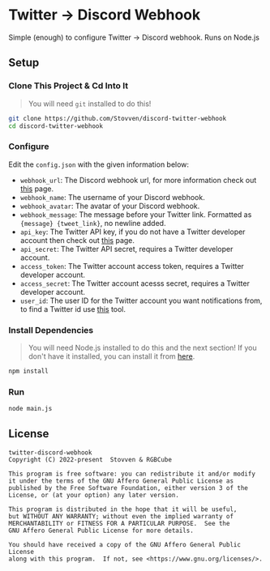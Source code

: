 # Twitter -> Discord Webhook
Simple (enough) to configure Twitter -> Discord webhook. Runs on Node.js

## Setup

### Clone This Project & Cd Into It
> You will need `git` installed to do this!

```sh
git clone https://github.com/Stovven/discord-twitter-webhook
cd discord-twitter-webhook
```

### Configure
Edit the `config.json` with the given information below:

* `webhook_url`: The Discord webhook url, for more information check out [this](https://support.discord.com/hc/en-us/articles/228383668-Intro-to-Webhooks) page.
* `webhook_name`: The username of your Discord webhook.
* `webhook_avatar`: The avatar of your Discord webhook.
* `webhook_message`: The message before your Twitter link. Formatted as `{message} {tweet_link}`, no newline added.
* `api_key`: The Twitter API key, if you do not have a Twitter developer account then check out [this](https://developer.twitter.com/en) page.
* `api_secret`: The Twitter API secret, requires a Twitter developer account.
* `access_token`: The Twitter account access token, requires a Twitter developer account.
* `access_secret`: The Twitter account acesss secret, requires a Twitter developer account.
* `user_id`: The user ID for the Twitter account you want notifications from, to find a Twitter id use [this](https://tweeterid.com/) tool.

### Install Dependencies
> You will need Node.js installed to do this and the next section! If you don't have it installed, you can install it from [here](https://nodejs.org/en/).

```sh
npm install
```

### Run

```sh
node main.js
```

## License

```
twitter-discord-webhook
Copyright (C) 2022-present  Stovven & RGBCube

This program is free software: you can redistribute it and/or modify
it under the terms of the GNU Affero General Public License as
published by the Free Software Foundation, either version 3 of the
License, or (at your option) any later version.

This program is distributed in the hope that it will be useful,
but WITHOUT ANY WARRANTY; without even the implied warranty of
MERCHANTABILITY or FITNESS FOR A PARTICULAR PURPOSE.  See the
GNU Affero General Public License for more details.

You should have received a copy of the GNU Affero General Public License
along with this program.  If not, see <https://www.gnu.org/licenses/>.
```
